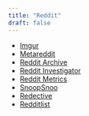 ```yaml
---
title: "Reddit"
draft: false
---
```


- [Imgur](http://imgur.com/)<br>
- [Metareddit](http://metareddit.com/)<br>
- [Reddit Archive](http://www.redditarchive.com/)<br>
- [Reddit Investigator](http://www.redditinvestigator.com/)<br>
- [Reddit Metrics](http://redditmetrics.com/)<br>
- [SnoopSnoo](http://snoopsnoo.com/)<br>
- [Redective](http://www.redective.com/)<br>
- [Redditlist](http://redditlist.com/)<br>
